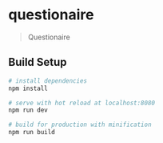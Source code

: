 # questionaire

> Questionaire

## Build Setup

``` bash
# install dependencies
npm install

# serve with hot reload at localhost:8080
npm run dev

# build for production with minification
npm run build